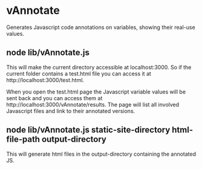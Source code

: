 vAnnotate
=========

Generates Javascript code annotations on variables, showing their real-use values.

## node lib/vAnnotate.js

This will make the current directory accessible at localhost:3000. So if the current folder contains a test.html file you can access it at http://localhost:3000/test.html.

When you open the test.html page the Javascript variable values will be sent back and you can access them at http://localhost:3000/vAnnotate/results.
The page will list all involved Javascript files and link to their annotated versions.

## node lib/vAnnotate.js static-site-directory html-file-path output-directory

This will generate html files in the output-directory containing the annotated JS.
